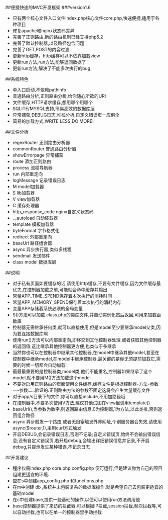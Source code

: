 ##便捷快速的MVC开发框架
###version1.6
        
* 只有两个核心文件入口文件index.php核心文件core.php,快速便捷,适用于各种项目
* 修复apache和nginx状态码差异
* 完善了正则路由,新的路由机制已经支持php5.2
* 完善了默认控制器,以及路径包含问题
* 完善了GET,POST的内容过滤
* 更新http缓存，http缓存可以不依靠加载view
* 更新run方法,run方法,能够返回数据了
* 更新run方法,解决了不能多次执行的bug
        
##系统特色
        
* 单入口启动,不依赖pathinfo
* 普通路由分析,正则路由分析,给你随心所欲的URI
* 文件缓存,HTTP请求缓存,想用哪个用哪个
* SQLITE/MYSQL支持,简易高效的数据库层
* 异常捕获,DEBUG日志,堆栈分析,自定义错误页一应俱全
* 简易的加载方式,WRITE LESS,DO MORE!
        
##文件分析
       
* regexRouter 正则路由分析器
* commonRouter 普通路由分析器
* showErrorpage 异常捕获
* route 添加正则路由
* process 流程导航器
* run 内部重定向
* logMessage 记录错误日志
* M model加载器
* S lib加载器
* V view加载器
* C 缓存处理器
* http_response_code nginx自定义状态码
* __autoload 自动装载器
* template 模板加载器
* byteFormat 字节格式化
* redirect 外部重定向
* baseUrl 路径组合器
* async 异步执行器,类似多线程
* sendmail 发送邮件
* class model 数据库层
            
        
   
##说明
        
* 对于私有页面如要缓存的话,请使用http缓存,不要有文件缓存,因为文件缓存最优先,在控制器加载之前,可能就会命中缓存并输出
* 常量APP_TIME_SPEND保存着本次执行的消耗时间
* 常量APP_MEMORY_SPEND保存着本次执行的消耗内存
* 变量APP存储着系统必须的全局变量
* S()方法可以加载.class.php的类库文件,并自动实例化然后返回,可用来加载函数库
* 控制器无需继承任何类,就可以直接使用,但是model至少要继承model父类,因为要连接数据库啊
* 使用run()方法可以内部重定向,即移交到其他控制器处理,或者获取其他控制器的返回值,这比继承其他控制器更方便,也类似于多继承
* 当然你也可以在控制器中继承其他控制器,在model中继承其他model,甚至在控制器中继承model,在model中继承控制器,最关键的是你无须提前加载它,需要的时候一切都会自动加载!
* 最最最重要的是控制器类,model类,他们不能重名,控制器如果继承了这个model,就不要用M()方法加载这个model    
* 不要对启用正则路由的页面使用文件缓存,缓存文件是根据控制器-方法-参数一-参数二..验证的.正则路由方法的参数不固定这将会产生大量缓存文件
* 对于app/s目录下的文件,你可以直接include,不用加路径哦
* 在控制器中,不要多次使用V方法,建议其他试图在view里调用template()
* baseUrl(),当参数为数字,则返回路由信息,0为控制器,1为方法,以此类推,否则返回组合路径
* async 异步触发一个路由,或者无阻塞触发外界网址,个别服务器会失效,请使用async($router,1),采用curl方式触发
* 开启DEBUG,会记录错误日志,否则不记录;自定义错误页,始终不会输出错误信息;没有自定义错误页,若开启debug,会输出详细错误信息并记录,不开启debug,只提示发生某种错误,不记录日志
        
##开发建议
        
* 程序仅需index.php core.php config.php 便可运行,但是建议你为自己的项目组建更适宜的环境.
* 应在s中创建app_config.php 和functions.php
* 在m中创建 db ,系统并未包装复杂的数据库操作,就是希望自己去包装更适宜的基础model
* 在c中创建base,提供一些基础的操作,以便可以使用run方法调用他
* base控制器提供了来访的拦截器,可以根据IP拦截,session拦截,频次拦截等,可以自动拦截,也可以在单一的控制器里手动拦截
        
       
    
    
